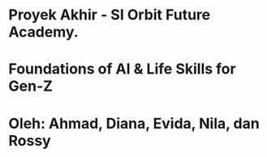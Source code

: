 # Proyek Akhir - SI Orbit Future Academy. 
# Foundations of AI & Life Skills for Gen-Z
# Oleh: Ahmad, Diana, Evida, Nila, dan Rossy

